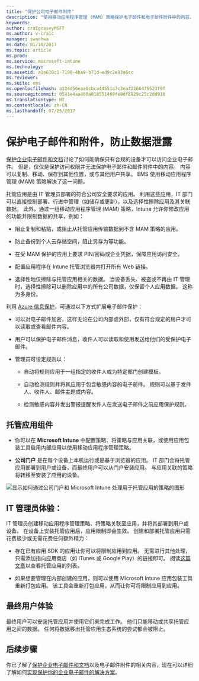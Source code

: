 ```yaml
---
title: "保护公司电子邮件附件"
description: "使用移动应用程序管理 (MAM) 策略保护电子邮件和电子邮件附件中的内容。"
keywords: 
author: craigcaseyMSFT
ms.author: v-craic
manager: swadhwa
ms.date: 01/10/2017
ms.topic: article
ms.prod: 
ms.service: microsoft-intune
ms.technology: 
ms.assetid: a1e630c1-7190-4ba9-b71d-ed9c2e93a6cc
ms.reviewer: 
ms.suite: ems
ms.openlocfilehash: a124d56eaa6cbca44551a7c3ea42166479523f9f
ms.sourcegitcommit: 0541e4aa400a818551469fe9df8929c25c2dd918
ms.translationtype: HT
ms.contentlocale: zh-CN
ms.lasthandoff: 07/25/2017
---
```

# <a name="protect-email-and-attachments-from-data-leakage"></a>保护电子邮件和附件，防止数据泄露
[保护企业电子邮件和文档](protect-corporate-email-documents.md)讨论了如何能确保只有合规的设备才可以访问企业电子邮件。 但是，仅仅是保护访问权限并无法保护电子邮件和邮件附件中的内容。 内容可以复制、移动、保存到其他位置，或与其他用户共享。 EMS 使用移动应用程序管理 (MAM) 策略解决了这一问题。

托管应用是由 IT 管理员部署的符合公司安全要求的应用。 利用这些应用，IT 部门可以直接控制部署、行进中管理（如储存或更新），以及选择性擦除应用及其关联数据。 此外，通过一组移动应用程序管理 (MAM) 策略，Intune 允许你修改应用的功能并限制数据的共享，例如：

-   阻止复制和粘贴，或阻止从托管应用传输数据到不含 MAM 策略的应用。

-   防止备份到个人云存储空间，阻止另存为等功能。

-   在受 MAM 保护的应用上要求 PIN/密码或企业凭据，保障应用访问安全。

-   配置应用程序在 Intune 托管浏览器内打开所有 Web 链接。

-   选择性地仅擦除与托管应用相关的数据。 当设备丢失、被盗或不再由 IT 管理时，选择性擦除可以删除应用中的所有公司数据，仅保留个人应用数据。 这称为多身份。

利用 [Azure 信息保护](https://docs.microsoft.com/information-protection/understand-explore/what-is-azure-rms)，可通过以下方式扩展电子邮件保护：

-   可以对电子邮件加密，这样无论在公司内部或外部，仅有符合规定的用户才可以读取或查看邮件内容。

-   用户可以保护电子邮件消息，收件人可以读取和使用发送给他们的受保护电子邮件。

-   管理员可设定规则以：

    -   自动将规则应用于一组指定的收件人或为特定部门创建模板。

    -   自动检测规则并将其应用于包含敏感内容的电子邮件。 规则可以基于发件人、收件人、邮件主题或内容。

    -   检测敏感内容并发出警报提醒发件人在发送电子邮件之前应用保护规则。

## <a name="managed-app-components"></a>托管应用组件

-   你可以在 **Microsoft Intune** 中配置策略、将策略与应用关联，或使用应用包装工具启用内部应用以使用移动应用程序管理策略。

-   **公司门户** 是在每个设备上本机运行或是基于浏览器的应用。 IT 部门会将托管应用部署到用户或设备，而最终用户可以从门户安装应用。 与应用关联的策略将转移至安装了应用的设备。

![显示如何通过公司门户和 Microsoft Intune 处理用于托管应用的策略的图形](./media/ProtectEmail/CADataSheet-Diagram-Apps.png)

## <a name="the-it-admin-experience"></a>IT 管理员体验：
IT 管理员创建移动应用程序管理策略、将策略关联至应用，并将其部署到用户或设备。 在设备上安装托管应用后，应用限制即会生效。 创建和部署托管应用只需花费极少或无需花费任何额外精力：

-   存在已有应用 SDK 的应用让你可以将限制应用到应用。 无需进行其他处理，只需添加指向应用商店（如 iTunes 或 Google Play）的链接即可。 阅读[这篇文章](https://www.microsoft.com/en-us/cloud-platform/microsoft-intune-partners)以查看托管应用的列表。

-   如果想要管理在内部创建的应用，则可以使用 Microsoft Intune 应用包装工具重新打包应用。 该工具会重新打包应用，从而让你可将限制应用到应用。

## <a name="the-end-user-experience"></a>最终用户体验
最终用户可以安装托管应用并使用它们来完成工作。 他们只能移动或共享托管应用之间的数据。 任何将数据移出托管应用生态系统的尝试都会被阻止。

## <a name="where-to-go-from-here"></a>后续步骤
你已了解了[保护企业电子邮件和文档](protect-corporate-email-documents.md)以及电子邮件附件的相关内容，现在可以详细了解如何[实现保护你的企业电子邮件的解决方案](implement-solution.md)。
